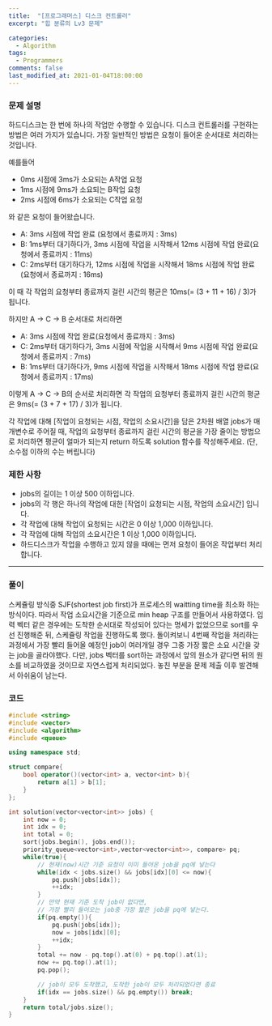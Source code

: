 ```yaml
---
title:  "[프로그래머스] 디스크 컨트롤러"
excerpt: "힙 분류의 Lv3 문제"

categories:
  - Algorithm
tags:
  - Programmers
comments: false
last_modified_at: 2021-01-04T18:00:00
---
```

### 문제 설명
하드디스크는 한 번에 하나의 작업만 수행할 수 있습니다. 디스크 컨트롤러를 구현하는 방법은 여러 가지가 있습니다. 가장 일반적인 방법은 요청이 들어온 순서대로 처리하는 것입니다.

예를들어

- 0ms 시점에 3ms가 소요되는 A작업 요청
- 1ms 시점에 9ms가 소요되는 B작업 요청
- 2ms 시점에 6ms가 소요되는 C작업 요청

와 같은 요청이 들어왔습니다.

- A: 3ms 시점에 작업 완료 (요청에서 종료까지 : 3ms)
- B: 1ms부터 대기하다가, 3ms 시점에 작업을 시작해서 12ms 시점에 작업 완료(요청에서 종료까지 : 11ms)
- C: 2ms부터 대기하다가, 12ms 시점에 작업을 시작해서 18ms 시점에 작업 완료(요청에서 종료까지 : 16ms)

이 때 각 작업의 요청부터 종료까지 걸린 시간의 평균은 10ms(= (3 + 11 + 16) / 3)가 됩니다.

하지만 A → C → B 순서대로 처리하면

- A: 3ms 시점에 작업 완료(요청에서 종료까지 : 3ms)
- C: 2ms부터 대기하다가, 3ms 시점에 작업을 시작해서 9ms 시점에 작업 완료(요청에서 종료까지 : 7ms)
- B: 1ms부터 대기하다가, 9ms 시점에 작업을 시작해서 18ms 시점에 작업 완료(요청에서 종료까지 : 17ms)

이렇게 A → C → B의 순서로 처리하면 각 작업의 요청부터 종료까지 걸린 시간의 평균은 9ms(= (3 + 7 + 17) / 3)가 됩니다.

각 작업에 대해 [작업이 요청되는 시점, 작업의 소요시간]을 담은 2차원 배열 jobs가 매개변수로 주어질 때, 작업의 요청부터 종료까지 걸린 시간의 평균을 가장 줄이는 방법으로 처리하면 평균이 얼마가 되는지 return 하도록 solution 함수를 작성해주세요. (단, 소수점 이하의 수는 버립니다)

### 제한 사항
- jobs의 길이는 1 이상 500 이하입니다.
- jobs의 각 행은 하나의 작업에 대한 [작업이 요청되는 시점, 작업의 소요시간] 입니다.
- 각 작업에 대해 작업이 요청되는 시간은 0 이상 1,000 이하입니다.
- 각 작업에 대해 작업의 소요시간은 1 이상 1,000 이하입니다.
- 하드디스크가 작업을 수행하고 있지 않을 때에는 먼저 요청이 들어온 작업부터 처리합니다.

---
### 풀이
스케쥴링 방식중 SJF(shortest job first)가 프로세스의 waitting time을 최소화 하는 방식이다. 따라서 작업 소요시간을 기준으로 min heap 구조를 만들어서 사용하였다. 입력 벡터 같은 경우에는 도착한 순서대로 작성되어 있다는 명세가 없었으므로 sort를 우선 진행해준 뒤, 스케쥴링 작업을 진행하도록 했다. 돌이켜보니 4번째 작업을 처리하는 과정에서 가장 빨리 들어올 예정인 job이 여러개일 경우 그중 가장 짧은 소요 시간을 갖는 job을 골라야했다. 다만, jobs 벡터를 sort하는 과정에서 앞의 원소가 같다면 뒤의 원소를 비교하였을 것이므로 자연스럽게 처리되었다. 놓친 부분을 문제 제출 이후 발견해서 아쉬움이 남는다.

### 코드
```c++
#include <string>
#include <vector>
#include <algorithm>
#include <queue>

using namespace std;

struct compare{
    bool operator()(vector<int> a, vector<int> b){
        return a[1] > b[1];
    }
};

int solution(vector<vector<int>> jobs) {
    int now = 0;
    int idx = 0;
    int total = 0;
    sort(jobs.begin(), jobs.end());
    priority_queue<vector<int>,vector<vector<int>>, compare> pq;
    while(true){
        // 현재(now)시간 기준 요청이 이미 들어온 job을 pq에 넣는다
        while(idx < jobs.size() && jobs[idx][0] <= now){
            pq.push(jobs[idx]);
            ++idx;
        }
        // 만약 현재 기준 도착 job이 없다면,
        // 가장 빨리 들어오는 job중 가장 짧은 job을 pq에 넣는다.
        if(pq.empty()){
            pq.push(jobs[idx]);
            now = jobs[idx][0];
            ++idx;
        }
        total += now - pq.top().at(0) + pq.top().at(1);
        now += pq.top().at(1);
        pq.pop();

        // job이 모두 도착했고, 도착한 job이 모두 처리되었다면 종료
        if(idx == jobs.size() && pq.empty()) break;
    }
    return total/jobs.size();
}
```
